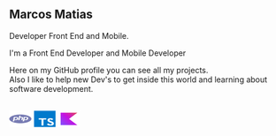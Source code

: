 ## Marcos Matias

Developer Front End and Mobile.

I'm a Front End Developer and Mobile Developer <br/>

Here on my GitHub profile you can see all my projects.  
Also I like to help new Dev's to get inside this world and learning about software development.

<div style="display: inline_block"><br>
   <img align="center" alt="" height="30" width="40" src="https://raw.githubusercontent.com/devicons/devicon/master/icons/php/php-plain.svg">
  <img align="center" alt="" height="30" width="40" src="https://raw.githubusercontent.com/devicons/devicon/master/icons/typescript/typescript-plain.svg">
 <img align="center" alt="s" height="30" width="40" src="https://raw.githubusercontent.com/devicons/devicon/master/icons/kotlin/kotlin-original.svg">

</div>


